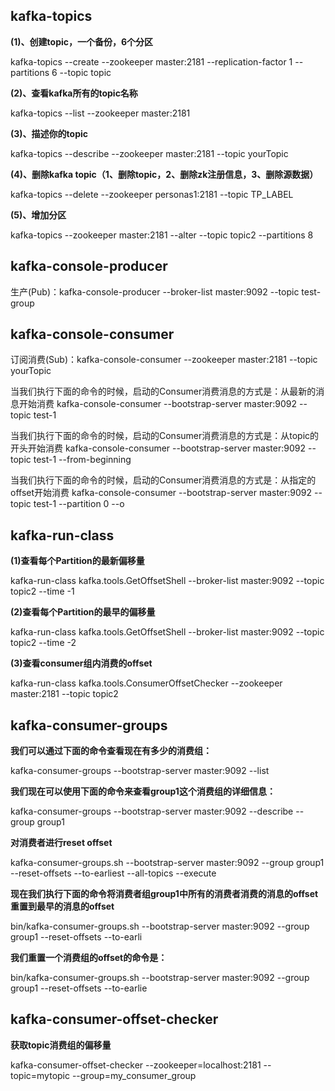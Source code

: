 ## **kafka-topics**

**(1)、创建topic，一个备份，6个分区**

kafka-topics --create --zookeeper master:2181 --replication-factor 1 --partitions 6 --topic topic

**(2)、查看kafka所有的topic名称**

kafka-topics --list --zookeeper  master:2181

**(3)、描述你的topic**

kafka-topics --describe --zookeeper  master:2181  --topic yourTopic

**(4)、删除kafka topic（1、删除topic，2、删除zk注册信息，3、删除源数据）**

kafka-topics --delete --zookeeper personas1:2181 --topic TP_LABEL

**(5)、增加分区**

kafka-topics --zookeeper master:2181 --alter --topic topic2  --partitions 8

## **kafka-console-producer**

生产(Pub)：kafka-console-producer --broker-list master:9092 --topic test-group

## **kafka-console-consumer**

订阅消费(Sub)：kafka-console-consumer --zookeeper master:2181 --topic yourTopic

当我们执行下面的命令的时候，启动的Consumer消费消息的方式是：从最新的消息开始消费    kafka-console-consumer --bootstrap-server master:9092 --topic test-1

当我们执行下面的命令的时候，启动的Consumer消费消息的方式是：从topic的开头开始消费    kafka-console-consumer --bootstrap-server master:9092 --topic test-1 --from-beginning

当我们执行下面的命令的时候，启动的Consumer消费消息的方式是：从指定的offset开始消费    kafka-console-consumer --bootstrap-server master:9092 --topic test-1 --partition 0 --o

## **kafka-run-class**

**(1)查看每个Partition的最新偏移量**

kafka-run-class kafka.tools.GetOffsetShell --broker-list master:9092 --topic topic2 --time -1

**(2)查看每个Partition的最早的偏移量**

kafka-run-class kafka.tools.GetOffsetShell --broker-list master:9092 --topic topic2 --time -2

**(3)查看consumer组内消费的offset**

kafka-run-class  kafka.tools.ConsumerOffsetChecker --zookeeper master:2181  --topic topic2

## **kafka-consumer-groups**

**我们可以通过下面的命令查看现在有多少的消费组：** 

kafka-consumer-groups --bootstrap-server master:9092 --list

**我们现在可以使用下面的命令来查看group1这个消费组的详细信息：**

kafka-consumer-groups --bootstrap-server master:9092 --describe --group group1

**对消费者进行reset offset**

kafka-consumer-groups.sh --bootstrap-server master:9092 --group group1 --reset-offsets --to-earliest --all-topics --execute

**现在我们执行下面的命令将消费者组group1中所有的消费者消费的消息的offset重置到最早的消息的offset**

bin/kafka-consumer-groups.sh --bootstrap-server master:9092 --group group1 --reset-offsets --to-earli

**我们重置一个消费组的offset的命令是：**

bin/kafka-consumer-groups.sh --bootstrap-server master:9092 --group group1 --reset-offsets --to-earlie

## **kafka-consumer-offset-checker**

**获取topic消费组的偏移量**

kafka-consumer-offset-checker --zookeeper=localhost:2181 --topic=mytopic --group=my_consumer_group
